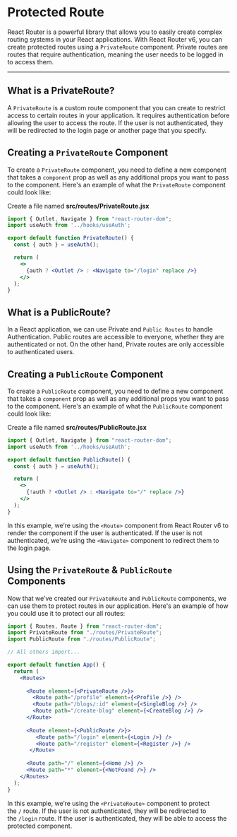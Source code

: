 # Protected Route

React Router is a powerful library that allows you to easily create complex routing systems in your React applications. With React Router v6, you can create protected routes using a `PrivateRoute` component. Private routes are routes that require authentication, meaning the user needs to be logged in to access them.

---

## What is a PrivateRoute?

A `PrivateRoute` is a custom route component that you can create to restrict access to certain routes in your application. It requires authentication before allowing the user to access the route. If the user is not authenticated, they will be redirected to the login page or another page that you specify.

## Creating a `PrivateRoute` Component

To create a `PrivateRoute` component, you need to define a new component that takes a `component` prop as well as any additional props you want to pass to the component. Here's an example of what the `PrivateRoute` component could look like:

Create a file named **src/routes/PrivateRoute.jsx**

```jsx
import { Outlet, Navigate } from "react-router-dom";
import useAuth from '../hooks/useAuth';

export default function PrivateRoute() {
  const { auth } = useAuth();

  return (
    <>
      {auth ? <Outlet /> : <Navigate to="/login" replace />}
    </>
  );
}
```

## What is a PublicRoute?

In a React application, we can use Private and `Public Routes` to handle Authentication. Public routes are accessible to everyone, whether they are authenticated or not. On the other hand, Private routes are only accessible to authenticated users.

## Creating a `PublicRoute` Component

To create a `PublicRoute` component, you need to define a new component that takes a `component` prop as well as any additional props you want to pass to the component. Here's an example of what the `PublicRoute` component could look like:

Create a file named **src/routes/PublicRoute.jsx**

```jsx
import { Outlet, Navigate } from "react-router-dom";
import useAuth from '../hooks/useAuth';

export default function PublicRoute() {
  const { auth } = useAuth();

  return (
    <>
      {!auth ? <Outlet /> : <Navigate to="/" replace />}
    </>
  );
}
```

In this example, we’re using the `<Route>` component from React Router v6 to render the component if the user is authenticated. If the user is not authenticated, we're using the `<Navigate>` component to redirect them to the login page.

## Using the `PrivateRoute` & `PublicRoute` Components

Now that we’ve created our `PrivateRoute` and `PublicRoute` components, we can use them to protect routes in our application. Here's an example of how you could use it to protect our all routes:

```jsx
import { Routes, Route } from "react-router-dom";
import PrivateRoute from "./routes/PrivateRoute";
import PublicRoute from "./routes/PublicRoute";

// All others import...

export default function App() {
  return (
    <Routes>
    
      <Route element={<PrivateRoute />}>
        <Route path="/profile" element={<Profile />} />
        <Route path="/blogs/:id" element={<SingleBlog />} />
        <Route path="/create-blog" element={<CreateBlog />} />
      </Route>
      
      <Route element={<PublicRoute />}>
         <Route path="/login" element={<Login />} />
         <Route path="/register" element={<Register />} />
       </Route>
       
      <Route path="/" element={<Home />} />
      <Route path="*" element={<NotFound />} />
    </Routes>
  );
}
```

In this example, we’re using the `<PrivateRoute>` component to protect the `/` route. If the user is not authenticated, they will be redirected to the `/login` route. If the user is authenticated, they will be able to access the protected component.